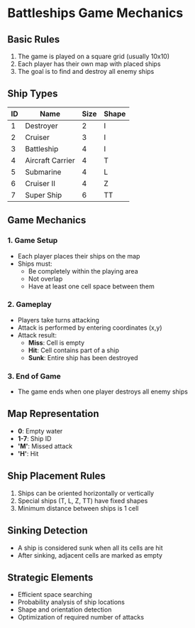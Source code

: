 # Battleships Game Mechanics

## Basic Rules
1. The game is played on a square grid (usually 10x10)
2. Each player has their own map with placed ships
3. The goal is to find and destroy all enemy ships

## Ship Types
| ID | Name | Size | Shape |
|----|------|------|-------|
| 1  | Destroyer | 2 | I |
| 2  | Cruiser | 3 | I |
| 3  | Battleship | 4 | I |
| 4  | Aircraft Carrier | 4 | T |
| 5  | Submarine | 4 | L |
| 6  | Cruiser II | 4 | Z |
| 7  | Super Ship | 6 | TT |

## Game Mechanics

### 1. Game Setup
- Each player places their ships on the map
- Ships must:
  - Be completely within the playing area
  - Not overlap
  - Have at least one cell space between them

### 2. Gameplay
- Players take turns attacking
- Attack is performed by entering coordinates (x,y)
- Attack result:
  - **Miss**: Cell is empty
  - **Hit**: Cell contains part of a ship
  - **Sunk**: Entire ship has been destroyed

### 3. End of Game
- The game ends when one player destroys all enemy ships

## Map Representation
- **0**: Empty water
- **1-7**: Ship ID
- **'M'**: Missed attack
- **'H'**: Hit

## Ship Placement Rules
1. Ships can be oriented horizontally or vertically
2. Special ships (T, L, Z, TT) have fixed shapes
3. Minimum distance between ships is 1 cell

## Sinking Detection
- A ship is considered sunk when all its cells are hit
- After sinking, adjacent cells are marked as empty

## Strategic Elements
- Efficient space searching
- Probability analysis of ship locations
- Shape and orientation detection
- Optimization of required number of attacks
